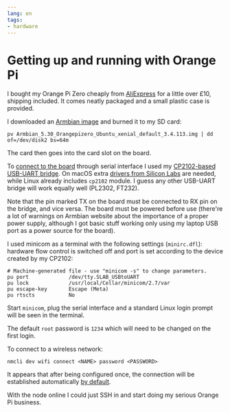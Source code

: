 ```yaml
---
lang: en
tags:
- hardware
---
```


# Getting up and running with Orange Pi

I bought my Orange Pi Zero cheaply from [AliExpress][aliexpress-opi]
for a little over £10, shipping included. It comes neatly packaged and
a small plastic case is provided.

I downloaded an [Armbian image][armbian] and burned it to my SD card:

    pv Armbian_5.30_Orangepizero_Ubuntu_xenial_default_3.4.113.img | dd of=/dev/disk2 bs=64m

The card then goes into the card slot on the board.

To [connect to the board][wiring-uart] through serial interface I used
my [CP2102-based USB-UART bridge][cp2102-usb-uart]. On macOS extra
[drivers from Silicon Labs][cp2102-macos-drivers] are needed, while
Linux already includes `cp2102` module. I guess any other USB-UART
bridge will work equally well (PL2302, FT232).

Note that the pin marked TX on the board must be connected to RX pin
on the bridge, and vice versa. The board must be powered before use
(there're a lot of warnings on Armbian website about the importance of
a proper power supply, although I got basic stuff working only using
my laptop USB port as a power source for the board).

I used minicom as a terminal with the following settings
(`minirc.dfl`): hardware flow control is switched off and port is set
according to the device created by my CP2102:

```
# Machine-generated file - use "minicom -s" to change parameters.
pu port             /dev/tty.SLAB_USBtoUART
pu lock             /usr/local/Cellar/minicom/2.7/var
pu escape-key       Escape (Meta)
pu rtscts           No
```

Start `minicom`, plug the serial interface and a standard Linux login
prompt will be seen in the terminal.

The default `root` password is `1234` which will need to be changed on
the first login.

To connect to a wireless network:

    nmcli dev wifi connect <NAME> password <PASSWORD>

It appears that after being configured once, the connection will be
established automatically [by default][autoconnect-prop].

With the node online I could just SSH in and start doing my serious
Orange Pi business.

[aliexpress-opi]: https://www.aliexpress.com/item/Orange-Pi-Zero-H2-Quad-Core-Open-source-512MB-Protective-White-Case-development-board-beyond-Raspberry/32799111611.html
[armbian]: https://www.armbian.com/orange-pi-zero-2-h3/
[autoconnect-prop]: https://developer.gnome.org/NetworkManager/stable/nm-settings.html#nm-settings.property.connection.autoconnect
[cp2102-macos-drivers]: https://www.silabs.com/products/development-tools/software/usb-to-uart-bridge-vcp-drivers
[cp2102-usb-uart]: https://www.aliexpress.com/item/1pcs-CP2102-module-USB-to-TTL-serial-UART-STC-download-cable-PL2303-Super-Brush-line-upgrade/32694152202.html
[wiring-uart]: http://linux-sunxi.org/UART#With_a_UART_connector_available
